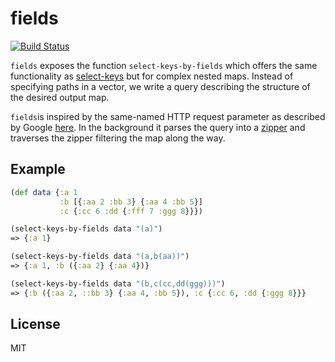 # fields

[![Build
Status](https://travis-ci.com/stefanhengl/pdfsplit.svg?branch=master)](https://travis-ci.com/stefanhengl/pdfsplit)

`fields` exposes the function `select-keys-by-fields` which offers the
same functionality as
[select-keys](https://clojuredocs.org/clojure.core/select-keys) but
for complex nested maps. Instead of specifying paths in a vector, we write a query
describing the structure of the desired output map.

`fields`is inspired by the same-named HTTP request parameter as
described by Google
[here](https://developers.google.com/drive/api/v3/performance). In the
background it parses the query into a
[zipper](https://clojuredocs.org/clojure.zip) and traverses the zipper
filtering the map along the way.

## Example

```clojure
(def data {:a 1
	       :b [{:aa 2 :bb 3} {:aa 4 :bb 5}]
	       :c {:cc 6 :dd {:fff 7 :ggg 8}}})

(select-keys-by-fields data "(a)")
=> {:a 1}

(select-keys-by-fields data "(a,b(aa))")
=> {:a 1, :b ({:aa 2} {:aa 4})}

(select-keys-by-fields data "(b,c(cc,dd(ggg)))")
=> {:b ({:aa 2, ::bb 3} {:aa 4, :bb 5}), :c {:cc 6, :dd {:ggg 8}}}
```

## License
 MIT

